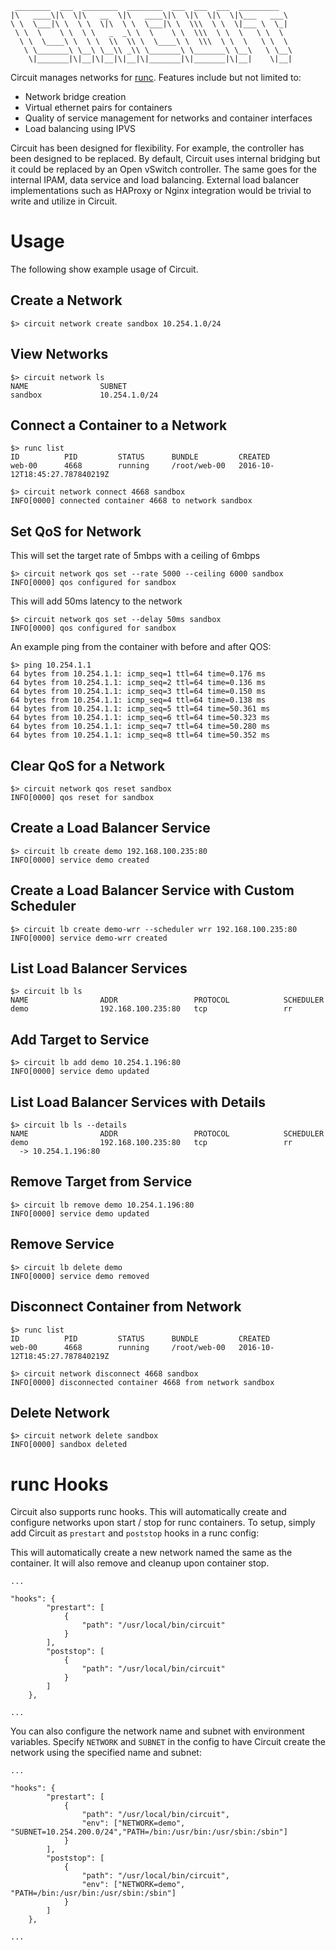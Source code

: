 ```
 ________  ___  ________  ________  ___  ___  ___  _________
|\   ____\|\  \|\   __  \|\   ____\|\  \|\  \|\  \|\___   ___\
\ \  \___|\ \  \ \  \|\  \ \  \___|\ \  \\\  \ \  \|___ \  \_|
 \ \  \    \ \  \ \   _  _\ \  \    \ \  \\\  \ \  \   \ \  \
  \ \  \____\ \  \ \  \\  \\ \  \____\ \  \\\  \ \  \   \ \  \
   \ \_______\ \__\ \__\\ _\\ \_______\ \_______\ \__\   \ \__\
    \|_______|\|__|\|__|\|__|\|_______|\|_______|\|__|    \|__|

```

Circuit manages networks for [runc](https://runc.io).  Features include
but not limited to:

- Network bridge creation
- Virtual ethernet pairs for containers
- Quality of service management for networks and container interfaces
- Load balancing using IPVS

Circuit has been designed for flexibility.  For example, the controller has
been designed to be replaced.  By default, Circuit uses internal bridging
but it could be replaced by an Open vSwitch controller.  The same goes for
the internal IPAM, data service and load balancing.  External load balancer
implementations such as HAProxy or Nginx integration  would be trivial
to write and utilize in Circuit.

# Usage
The following show example usage of Circuit.

## Create a Network

```
$> circuit network create sandbox 10.254.1.0/24
```

## View Networks
```
$> circuit network ls
NAME                SUBNET
sandbox             10.254.1.0/24
```

## Connect a Container to a Network
```
$> runc list
ID          PID         STATUS      BUNDLE         CREATED
web-00      4668        running     /root/web-00   2016-10-12T18:45:27.787840219Z

$> circuit network connect 4668 sandbox
INFO[0000] connected container 4668 to network sandbox
```

## Set QoS for Network
This will set the target rate of 5mbps with a ceiling of 6mbps
```
$> circuit network qos set --rate 5000 --ceiling 6000 sandbox
INFO[0000] qos configured for sandbox
```

This will add 50ms latency to the network
```
$> circuit network qos set --delay 50ms sandbox
INFO[0000] qos configured for sandbox
```

An example ping from the container with before and after QOS:

```
$> ping 10.254.1.1
64 bytes from 10.254.1.1: icmp_seq=1 ttl=64 time=0.176 ms
64 bytes from 10.254.1.1: icmp_seq=2 ttl=64 time=0.136 ms
64 bytes from 10.254.1.1: icmp_seq=3 ttl=64 time=0.150 ms
64 bytes from 10.254.1.1: icmp_seq=4 ttl=64 time=0.138 ms
64 bytes from 10.254.1.1: icmp_seq=5 ttl=64 time=50.361 ms
64 bytes from 10.254.1.1: icmp_seq=6 ttl=64 time=50.323 ms
64 bytes from 10.254.1.1: icmp_seq=7 ttl=64 time=50.280 ms
64 bytes from 10.254.1.1: icmp_seq=8 ttl=64 time=50.352 ms
```

## Clear QoS for a Network
```
$> circuit network qos reset sandbox
INFO[0000] qos reset for sandbox
```

## Create a Load Balancer Service
```
$> circuit lb create demo 192.168.100.235:80
INFO[0000] service demo created
```

## Create a Load Balancer Service with Custom Scheduler
```
$> circuit lb create demo-wrr --scheduler wrr 192.168.100.235:80
INFO[0000] service demo-wrr created
```
## List Load Balancer Services
```
$> circuit lb ls
NAME                ADDR                 PROTOCOL            SCHEDULER
demo                192.168.100.235:80   tcp                 rr
```

## Add Target to Service
```
$> circuit lb add demo 10.254.1.196:80
INFO[0000] service demo updated
```

## List Load Balancer Services with Details
```
$> circuit lb ls --details
NAME                ADDR                 PROTOCOL            SCHEDULER
demo                192.168.100.235:80   tcp                 rr
  -> 10.254.1.196:80
```

## Remove Target from Service
```
$> circuit lb remove demo 10.254.1.196:80
INFO[0000] service demo updated
```

## Remove Service
```
$> circuit lb delete demo
INFO[0000] service demo removed
```

## Disconnect Container from Network
```
$> runc list
ID          PID         STATUS      BUNDLE         CREATED
web-00      4668        running     /root/web-00   2016-10-12T18:45:27.787840219Z

$> circuit network disconnect 4668 sandbox
INFO[0000] disconnected container 4668 from network sandbox
```

## Delete Network
```
$> circuit network delete sandbox
INFO[0000] sandbox deleted
```

# runc Hooks
Circuit also supports runc hooks.  This will automatically create and configure
networks upon start / stop for runc containers.  To setup, simply add Circuit
as `prestart` and `poststop` hooks in a runc config:

This will automatically create a new network named the same as the container.
It will also remove and cleanup upon container stop.
```
...

"hooks": {
		"prestart": [
			{
				"path": "/usr/local/bin/circuit"
			}
		],
		"poststop": [
			{
				"path": "/usr/local/bin/circuit"
			}
		]
	},

...
```

You can also configure the network name and subnet with environment
variables.  Specify `NETWORK` and `SUBNET` in the config to have Circuit
create the network using the specified name and subnet:

```
...

"hooks": {
		"prestart": [
			{
				"path": "/usr/local/bin/circuit",
				"env": ["NETWORK=demo", "SUBNET=10.254.200.0/24","PATH=/bin:/usr/bin:/usr/sbin:/sbin"]
			}
		],
		"poststop": [
			{
				"path": "/usr/local/bin/circuit",
				"env": ["NETWORK=demo", "PATH=/bin:/usr/bin:/usr/sbin:/sbin"]
			}
		]
	},

...
```
